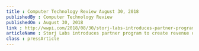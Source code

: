 ```yaml
---
title : Computer Technology Review August 30, 2018
publishedBy : Computer Technology Review
publishedOn : August 30, 2018
link : http://wwpi.com/2018/08/30/storj-labs-introduces-partner-program-to-create-revenue-opportunities-for-open-source-projects-and-companies/
articleName : Storj Labs introduces partner program to create revenue opportunities for open source projects and companies
class : pressArticle
---
```

